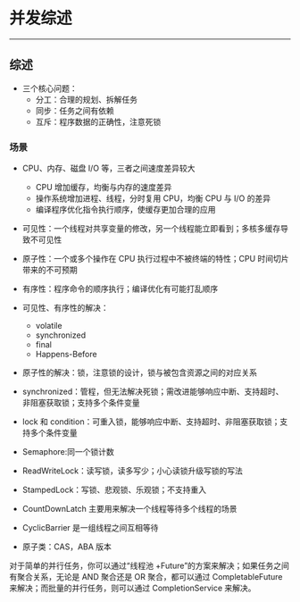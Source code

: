 # 并发综述

---

## 综述

-   三个核心问题：
    -   分工：合理的规划、拆解任务
    -   同步：任务之间有依赖
    -   互斥：程序数据的正确性，注意死锁

### 场景

-   CPU、内存、磁盘 I/O 等，三者之间速度差异较大

    -   CPU 增加缓存，均衡与内存的速度差异
    -   操作系统增加进程、线程，分时复用 CPU，均衡 CPU 与 I/O 的差异
    -   编译程序优化指令执行顺序，使缓存更加合理的应用

-   可见性：一个线程对共享变量的修改，另一个线程能立即看到；多核多缓存导致不可见性
-   原子性：一个或多个操作在 CPU 执行过程中不被终端的特性；CPU 时间切片带来的不可预期
-   有序性：程序命令的顺序执行；编译优化有可能打乱顺序

-   可见性、有序性的解决：
    -   volatile
    -   synchronized
    -   final
    -   Happens-Before
-   原子性的解决：锁，注意锁的设计，锁与被包含资源之间的对应关系

-   synchronized：管程，但无法解决死锁；需改进能够响应中断、支持超时、非阻塞获取锁；支持多个条件变量
-   lock 和 condition：可重入锁，能够响应中断、支持超时、非阻塞获取锁；支持多个条件变量
-   Semaphore:同一个锁计数
-   ReadWriteLock：读写锁，读多写少；小心读锁升级写锁的写法
-   StampedLock：写锁、悲观锁、乐观锁；不支持重入
-   CountDownLatch 主要用来解决一个线程等待多个线程的场景
-   CyclicBarrier 是一组线程之间互相等待

-   原子类：CAS，ABA 版本

对于简单的并行任务，你可以通过“线程池 +Future”的方案来解决；如果任务之间有聚合关系，无论是 AND 聚合还是 OR 聚合，都可以通过 CompletableFuture 来解决；而批量的并行任务，则可以通过 CompletionService 来解决。
